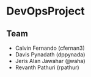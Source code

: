 # DevOpsProject

## Team
* Calvin Fernando (cfernan3)
* Davis Pynadath (dppynada)
* Jeris Alan Jawahar (jjwaha)
* Revanth Pathuri (rpathur)
